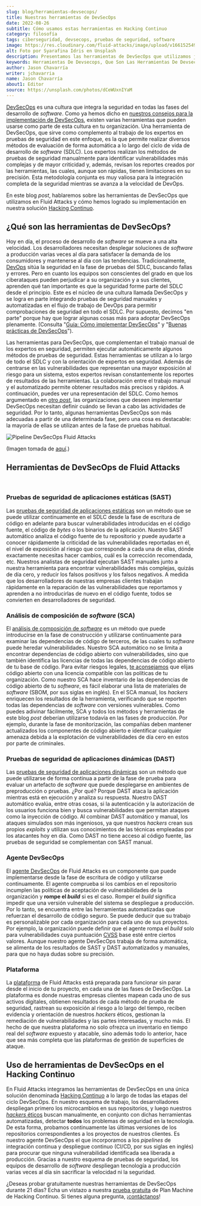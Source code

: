 ```yaml
---
slug: blog/herramientas-devsecops/
title: Nuestras herramientas de DevSecOps
date: 2022-08-26
subtitle: Cómo usamos estas herramientas en Hacking Continuo
category: filosofía
tags: ciberseguridad, devsecops, pruebas de seguridad, software
image: https://res.cloudinary.com/fluid-attacks/image/upload/v1661525496/blog/devsecops-tools/cover_tools.webp
alt: Foto por Syarafina Idris en Unsplash
description: Presentamos las herramientas de DevSecOps que utilizamos junto con las pruebas de seguridad manuales en nuestra solución Hacking Continuo.
keywords: Herramientas De Devsecops, Que Son Las Herramientas De Devsecops, Pruebas De Seguridad, Seguridad De Aplicaciones, Sca Y Sast, Desarrollo De Software, Hacking Continuo, Hacking Etico, Pentesting
author: Jason Chavarría
writer: jchavarria
name: Jason Chavarría
about1: Editor
source: https://unsplash.com/photos/dCeWUxnIYaM
---
```


[DevSecOps](../../../es/blog/concepto-devsecops/)
es una cultura
que integra la seguridad en todas las fases
del desarrollo de *software*.
Como ya hemos dicho
en [nuestros consejos para la implementación de DevSecOps](../../../es/blog/como-implementar-devsecops/),
existen varias herramientas que pueden usarse
como parte de esta cultura en tu organización.
Una herramienta de DevSecOps,
que sirve como complemento al trabajo
de los expertos en pruebas de seguridad en este enfoque,
es la que permite realizar diversos métodos de evaluación
de forma automática
a lo largo del ciclo de vida de desarrollo de *software* (SDLC).
Los expertos realizan los métodos
de pruebas de seguridad manualmente
para identificar vulnerabilidades más complejas
y de mayor criticidad y, además,
revisan los reportes creados por las herramientas,
las cuales,
aunque son rápidas, tienen limitaciones en su precisión.
Esta metodología conjunta es muy valiosa para la integración completa
de la seguridad mientras se avanza a la velocidad de DevOps.

En este blog *post*,
hablaremos sobre las herramientas de DevSecOps
que utilizamos en Fluid Attacks
y cómo hemos logrado su implementación en nuestra solución
[Hacking Continuo](../../servicios/hacking-continuo/).

## ¿Qué son las herramientas de DevSecOps?

Hoy en día,
el proceso de desarrollo de *software*
se mueve a una alta velocidad.
Los desarrolladores necesitan desplegar soluciones
de *software* a producción varias veces al día
para satisfacer la demanda de los consumidores
y mantenerse al día con las tendencias.
Tradicionalmente, [DevOps](../../../blog/devops-concept/)
sitúa la seguridad en la fase de pruebas del SDLC,
buscando fallas y errores.
Pero en cuanto los equipos son conscientes
del grado en que los ciberataques pueden perjudicar
a su organización y a sus clientes,
aprenden qué tan importante es que la seguridad forme parte
del SDLC desde el principio.
Este es el núcleo de una cultura llamada DevSecOps
y se logra en parte integrando pruebas de seguridad manuales
y automatizadas en el flujo de trabajo
de DevOps para permitir comprobaciones
de seguridad en todo el SDLC.
Por supuesto,
decimos "en parte" porque hay que lograr algunas cosas
más para adoptar DevSecOps plenamente.
(Consulta "[Guía: Cómo implementar DevSecOps](../../../es/blog/como-implementar-devsecops/)"
y "[Buenas prácticas de DevSecOps](../../../es/blog/buenas-practicas-devsecops/)").

Las herramientas para DevSecOps,
que complementan el trabajo manual de los expertos en seguridad,
permiten ejecutar automáticamente algunos
métodos de pruebas de seguridad.
Estas herramientas se utilizan a lo largo de todo el SDLC
y con la orientación de expertos en seguridad.
Además de centrarse en las vulnerabilidades
que representan una mayor exposición al riesgo para un sistema,
estos expertos revisan constantemente
los reportes de resultados de las herramientas.
La colaboración entre el trabajo manual
y el automatizado permite obtener resultados más precisos y rápidos.
A continuación,
puedes ver una representación del SDLC.
Como hemos argumentado en [otro *post*](../../../es/blog/como-implementar-devsecops/),
las organizaciones que deseen implementar DevSecOps
necesitan definir cuándo se llevan a cabo las actividades de seguridad.
Por lo tanto,
algunas herramientas DevSecOps son más adecuadas
a partir de una determinada fase, pero una cosa es destacable:
la mayoría de ellas se utilizan antes de la fase de pruebas habitual.

<div class="imgblock">

![Pipeline DevSecOps Fluid Attacks](https://res.cloudinary.com/fluid-attacks/image/upload/v1661526215/blog/devsecops-tools/pipeline-devsecops-fluid-attacks.webp)

<div class="title">

(Imagen tomada de [aquí](https://marvel-b1-cdn.bc0a.com/f00000000236551/dt-cdn.net/images/devsecops-image-2000-6557ba1b00.png).)

</div>

</div>

## Herramientas de DevSecOps de Fluid Attacks

<br />

### Pruebas de seguridad de aplicaciones estáticas (SAST)

Las [pruebas de seguridad de aplicaciones estáticas](../../producto/sast/)
son un método que se puede utilizar continuamente
en el SDLC desde la fase de escritura de código en adelante
para buscar vulnerabilidades introducidas en el código fuente,
el código de *bytes* o los binarios de la aplicación.
Nuestro SAST automático analiza el código fuente de tu repositorio
y puede ayudarte a conocer rápidamente la criticidad
de las vulnerabilidades reportadas en él,
el nivel de exposición al riesgo
que corresponde a cada una de ellas,
dónde exactamente necesitas hacer cambios,
cuál es la corrección recomendada, etc.
Nuestros analistas de seguridad ejecutan SAST manuales
junto a nuestra herramienta para encontrar vulnerabilidades más complejas,
quizás de día cero, y reducir los falsos positivos y los falsos negativos.
A medida que los desarrolladores
de nuestras empresas clientes trabajan rápidamente
en la reparación de las vulnerabilidades que reportamos
y aprenden a no introducirlas de nuevo en el código fuente,
todos se convierten en desarrolladores de seguridad.

<div>
<cta-banner
buttontxt="Más información"
link="/es/soluciones/devsecops/"
title="Empieza ya con la solución DevSecOps de Fluid Attacks"
/>
</div>

### Análisis de composición de *software* (SCA)

El [análisis de composición de *software*](../../producto/sca/)
es un método
que puede introducirse en la fase de construcción
y utilizarse continuamente para examinar
las dependencias de código de terceros,
de las cuales tu *software* puede heredar vulnerabilidades.
Nuestro SCA automático no se limita a encontrar dependencias
de código abierto con vulnerabilidades,
sino que también identifica las licencias de todas las dependencias
de código abierto de tu base de código.
Para evitar riesgos legales,
[te aconsejamos](../../../blog/choosing-open-source/)
que elijas código abierto con una licencia compatible
con las políticas de tu organización.
Como nuestro SCA hace inventario de las dependencias
de código abierto de tu *software*,
es fácil elaborar una lista de materiales de *software*
(SBOM, por sus siglas en inglés).
En el SCA manual,
los *hackers* enriquecen los resultados de la herramienta,
verificando que se reporten todas las dependencias
de *software* con versiones vulnerables.
Como puedes adivinar fácilmente,
SCA y todos los métodos y herramientas de este blog *post*
deberían utilizarse todavía en las fases de producción.
Por ejemplo,
durante la fase de monitorización,
las compañías deben mantener actualizados los componentes de código abierto
e identificar cualquier amenaza debida a la explotación
de vulnerabilidades de día cero en estos por parte de criminales.

### Pruebas de seguridad de aplicaciones dinámicas (DAST)

Las [pruebas de seguridad de aplicaciones dinámicas](../../producto/dast/)
son un método que puede utilizarse
de forma continua a partir de la fase de prueba
para evaluar un artefacto de *software*
que puede desplegarse en ambientes de preproducción o pruebas.
¿Por qué?
Porque DAST ataca la aplicación
mientras está en ejecución y analiza su respuesta.
Nuestro DAST automático evalúa, entre otras cosas,
si la autenticación y la autorización de los usuarios
funciona bien y busca vulnerabilidades
que permitan ataques como la inyección de código.
Al combinar DAST automático y manual,
los ataques simulados son más ingeniosos,
ya que nuestros *hackers* crean sus propios *exploits*
y utilizan sus conocimientos de las técnicas empleadas
por los atacantes hoy en día.
Como DAST no tiene acceso al código fuente,
las pruebas de seguridad se complementan con SAST manual.

### Agente DevSecOps

El [agente DevSecOps](https://docs.fluidattacks.com/machine/agent)
de Fluid Attacks
es un componente que puede implementarse desde la fase
de escritura de código y utilizarse continuamente.
El agente comprueba si los cambios en el repositorio
incumplen las políticas de aceptación de vulnerabilidades
de la organización y **rompe el *build*** si es el caso.
Romper el *build* significa impedir
que una versión vulnerable del sistema se despliegue a producción.
Por lo tanto,
se encuentra entre las herramientas automatizadas
que refuerzan el desarrollo de código seguro.
Se puede deducir que su trabajo es personalizable
por cada organización para cada uno de sus proyectos.
Por ejemplo,
la organización puede definir que el agente
rompa el *build* solo para vulnerabilidades
cuya puntuación [CVSS](https://docs.fluidattacks.com/about/glossary/#cvss)
base esté entre ciertos valores.
Aunque nuestro agente DevSecOps trabaja de forma automática,
se alimenta de los resultados de SAST y DAST automatizados y manuales,
para que no haya dudas sobre su precisión.

### Plataforma

La [plataforma](../../plataforma/)
de Fluid Attacks
está preparada para funcionar
sin parar desde el inicio de tu proyecto,
en cada una de las fases de DevSecOps.
La plataforma es donde nuestras empresas clientes
mapean cada uno de sus activos digitales,
obtienen resultados de cada método de prueba de seguridad,
rastrean su exposición al riesgo a lo largo del tiempo,
reciben evidencia y orientación de nuestros *hackers* éticos,
gestionan la remediación de vulnerabilidades
y las partes interesadas, y mucho más.
El hecho de que nuestra plataforma no solo ofrezca
un inventario en tiempo real del *software* expuesto y atacable,
sino además todo lo anterior,
hace que sea más completa que las plataformas
de gestión de superficies de ataque.

## Uso de herramientas de DevSecOps en el Hacking Continuo

En Fluid Attacks
integramos las herramientas de DevSecOps
en una única solución denominada [Hacking Continuo](../../servicios/hacking-continuo/)
a lo largo de todas las etapas del ciclo DevSecOps.
En nuestro esquema de trabajo,
los desarrolladores despliegan primero los microcambios
en sus repositorios,
y luego nuestros [*hackers* éticos](../../../blog/what-is-ethical-hacking/)
buscan manualmente,
en conjunto con dichas herramientas automatizadas,
detectar **todos** los problemas de seguridad en la tecnología.
De esta forma,
probamos continuamente las últimas versiones
de los repositorios correspondientes
a los proyectos de nuestros clientes.
Es nuestro agente DevSecOps el que incorporamos
a los *pipelines* de integración continua
y despliegue continuo (CI/CD, por sus siglas en inglés)
para procurar que ninguna vulnerabilidad identificada
sea liberada a producción.
Gracias a nuestro esquema de pruebas de seguridad,
los equipos de desarrollo de *software* despliegan tecnología
a producción varias veces al día sin sacrificar
la velocidad ni la seguridad.

¿Deseas probar gratuitamente
nuestras herramientas de DevSecOps durante 21 días?
Echa un vistazo a nuestra
[prueba gratuita](https://app.fluidattacks.com/SignUp)
de Plan Machine de Hacking Continuo.
Si tienes alguna pregunta,
¡[contáctanos](../../contactanos/)\!
